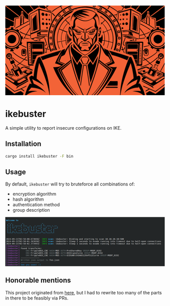 ![Logo](./logo.svg)

# ikebuster

A simple utility to report insecure configurations on IKE.

## Installation

```bash
cargo install ikebuster -F bin
```

## Usage

By default, `ikebuster` will try to bruteforce all combinations of:

- encryption algorithm
- hash algorithm
- authentication method
- group description

![img.png](./img.png)

## Honorable mentions

This project originated from [here](https://github.com/trufflebee33/bike-scan),
but I had to rewrite too many of the parts in there to be feasibly via PRs.
